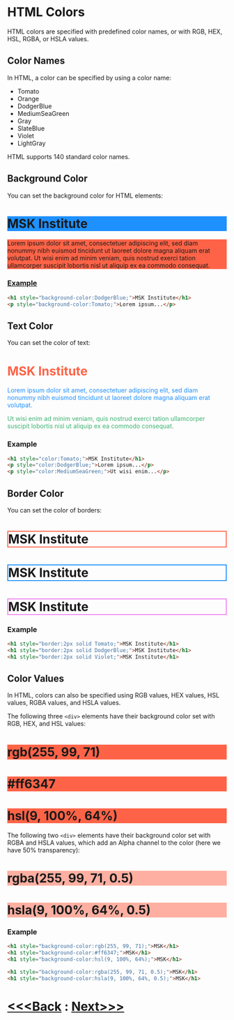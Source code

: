 # HTML Colors

HTML colors are specified with predefined color names, or with RGB, HEX, HSL, RGBA, or HSLA values.

## Color Names

In HTML, a color can be specified by using a color name:

- Tomato
- Orange
- DodgerBlue
- MediumSeaGreen
- Gray
- SlateBlue
- Violet
- LightGray

HTML supports 140 standard color names.

## Background Color

You can set the background color for HTML elements:

<h1 style="background-color:DodgerBlue;">MSK Institute</h1>
<p style="background-color:Tomato;">
Lorem ipsum dolor sit amet, consectetuer adipiscing elit, sed diam nonummy nibh euismod tincidunt ut laoreet dolore magna aliquam erat volutpat. Ut wisi enim ad minim veniam, quis nostrud exerci tation ullamcorper suscipit lobortis nisl ut aliquip ex ea commodo consequat.
</p>

### [Example](01_colors.html)
```html
<h1 style="background-color:DodgerBlue;">MSK Institute</h1>
<p style="background-color:Tomato;">Lorem ipsum...</p>
```

## Text Color

You can set the color of text:


<h1 style="color:Tomato;">MSK Institute</h1>
<p style="color:DodgerBlue;">Lorem ipsum dolor sit amet, consectetuer adipiscing elit, sed diam nonummy nibh euismod tincidunt ut laoreet dolore magna aliquam erat volutpat.</p>
<p style="color:MediumSeaGreen;">Ut wisi enim ad minim veniam, quis nostrud exerci tation ullamcorper suscipit lobortis nisl ut aliquip ex ea commodo consequat.</p>

### Example
```html
<h1 style="color:Tomato;">MSK Institute</h1>
<p style="color:DodgerBlue;">Lorem ipsum...</p>
<p style="color:MediumSeaGreen;">Ut wisi enim...</p>
```

## Border Color

You can set the color of borders:

<h1 style="border:2px solid Tomato;">MSK Institute</h1>
<h1 style="border:2px solid DodgerBlue;">MSK Institute</h1>
<h1 style="border:2px solid Violet;">MSK Institute</h1>

### Example
```html
<h1 style="border:2px solid Tomato;">MSK Institute</h1>
<h1 style="border:2px solid DodgerBlue;">MSK Institute</h1>
<h1 style="border:2px solid Violet;">MSK Institute</h1>
```

## Color Values

In HTML, colors can also be specified using RGB values, HEX values, HSL values, RGBA values, and HSLA values.

The following three `<div>` elements have their background color set with RGB, HEX, and HSL values:

<h1 style="background-color:rgb(255, 99, 71);">rgb(255, 99, 71)</h1>
<h1 style="background-color:#ff6347;">#ff6347</h1>
<h1 style="background-color:hsl(9, 100%, 64%);">hsl(9, 100%, 64%)</h1>

The following two `<div>` elements have their background color set with RGBA and HSLA values, which add an Alpha channel to the color (here we have 50% transparency):

<h1 style="background-color:rgba(255, 99, 71, 0.5);">rgba(255, 99, 71, 0.5)</h1>
<h1 style="background-color:hsla(9, 100%, 64%, 0.5);">hsla(9, 100%, 64%, 0.5)</h1>

### Example
```html
<h1 style="background-color:rgb(255, 99, 71);">MSK</h1>
<h1 style="background-color:#ff6347;">MSK</h1>
<h1 style="background-color:hsl(9, 100%, 64%);">MSK</h1>

<h1 style="background-color:rgba(255, 99, 71, 0.5);">MSK</h1>
<h1 style="background-color:hsla(9, 100%, 64%, 0.5);">MSK</h1>
```


# [<<<Back](../08_Comments/comment.md) : [Next>>>](../10_Style_CSS/style_css.md)

